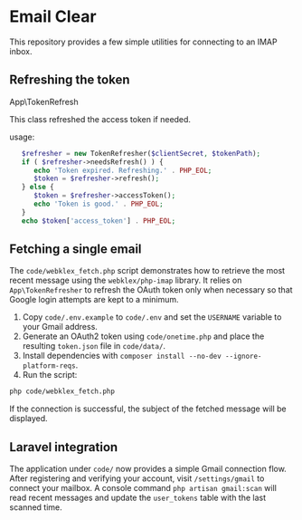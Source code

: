 # Email Clear

This repository provides a few simple utilities for connecting to an IMAP inbox.

## Refreshing the token

App\TokenRefresh

This class refreshed the access token if needed.

usage:
```php
   $refresher = new TokenRefresher($clientSecret, $tokenPath);
   if ( $refresher->needsRefresh() ) {
      echo 'Token expired. Refreshing.' . PHP_EOL;
      $token = $refresher->refresh();
   } else {
      $token = $refresher->accessToken();
      echo 'Token is good.' . PHP_EOL;
   }
   echo $token['access_token'] . PHP_EOL;
```

## Fetching a single email

The `code/webklex_fetch.php` script demonstrates how to retrieve the most
recent message using the `webklex/php-imap` library. It relies on
`App\TokenRefresher` to refresh the OAuth token only when necessary so that
Google login attempts are kept to a minimum.

1. Copy `code/.env.example` to `code/.env` and set the `USERNAME` variable to
   your Gmail address.
2. Generate an OAuth2 token using `code/onetime.php` and place the resulting
   `token.json` file in `code/data/`.
3. Install dependencies with `composer install --no-dev --ignore-platform-reqs`.
4. Run the script:

```bash
php code/webklex_fetch.php
```

If the connection is successful, the subject of the fetched message will be
displayed.

## Laravel integration

The application under `code/` now provides a simple Gmail connection flow. After registering and verifying your account, visit `/settings/gmail` to connect your mailbox. A console command `php artisan gmail:scan` will read recent messages and update the `user_tokens` table with the last scanned time.
